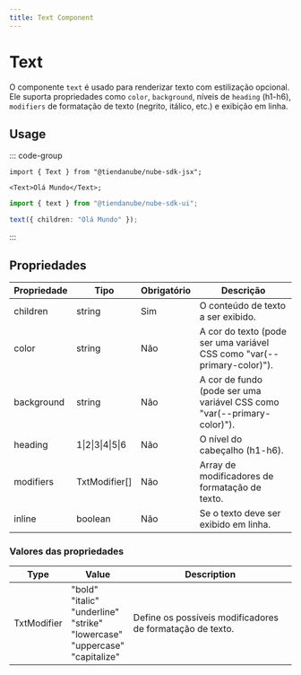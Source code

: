 ```yaml
---
title: Text Component
---
```


# Text

O componente `text` é usado para renderizar texto com estilização opcional.
Ele suporta propriedades como `color`, `background`, níveis de `heading` (h1-h6),
`modifiers` de formatação de texto (negrito, itálico, etc.) e exibição em linha.

## Usage

::: code-group

```tsx [JSX]
import { Text } from "@tiendanube/nube-sdk-jsx";

<Text>Olá Mundo</Text>;
```

```typescript [Declarative]
import { text } from "@tiendanube/nube-sdk-ui";

text({ children: "Olá Mundo" });
```

:::

## Propriedades

| Propriedade | Tipo                         | Obrigatório | Descrição                                                               |
| ----------- | ---------------------------- | ----------- | ----------------------------------------------------------------------- |
| children    | string                       | Sim         | O conteúdo de texto a ser exibido.                                      |
| color       | string                       | Não         | A cor do texto (pode ser uma variável CSS como "var(--primary-color)"). |
| background  | string                       | Não         | A cor de fundo (pode ser uma variável CSS como "var(--primary-color)"). |
| heading     | 1\|2\|3\|4\|5\|6             | Não         | O nível do cabeçalho (h1-h6).                                           |
| modifiers   | TxtModifier[]                | Não         | Array de modificadores de formatação de texto.                          |
| inline      | boolean                      | Não         | Se o texto deve ser exibido em linha.                                   |

### Valores das propriedades

| Type        | Value                                                                                             | Description                                               |
| ----------- | ------------------------------------------------------------------------------------------------- | --------------------------------------------------------- |
| TxtModifier | "bold"<br/>"italic"<br/>"underline"<br/>"strike"<br/>"lowercase"<br/>"uppercase"<br/>"capitalize" | Define os possíveis modificadores de formatação de texto. |
